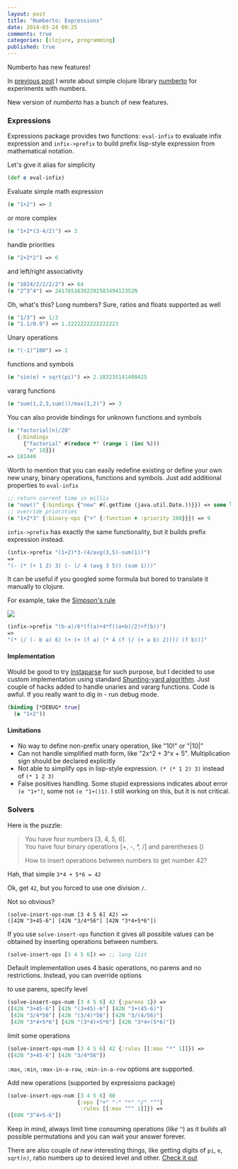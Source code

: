 ```yaml
---
layout: post
title: "Numberto: Expressions"
date: 2014-03-24 00:25
comments: true
categories: [clojure, programming]
published: true
---
```


Numberto has new features!

<!-- more -->

In [previous post](/blog/announcing-numberto)
I wrote about simple clojure library [numberto](https://github.com/mishadoff/numberto) for experiments with numbers.

New version of *numberto* has a bunch of new features.

### Expressions

Expressions package provides two functions: `eval-infix` to evaluate infix expression
and `infix->prefix` to build prefix lisp-style expression from mathematical notation.

Let's give it alias for simplicity

``` clojure
(def e eval-infix)
```

Evaluate simple math expression

``` clojure
(e "1+2") => 3
```

or more complex

``` clojure
(e "1+2*(3-4/2)") => 3
```

handle priorities

``` clojure
(e "2+2*2") => 6
```

and left/right associativity

``` clojure
(e "1024/2/2/2/2") => 64
(e "2^3^4") => 2417851639229258349412352N
```

Oh, what's this? Long numbers? Sure, ratios and floats supported as well

``` clojure
(e "1/3") => 1/3
(e "1.1/0.9") => 1.2222222222222223
```

Unary operations

``` clojure
(e "(-1)^100") => 1
```

functions and symbols

``` clojure
(e "sin(e) + sqrt(pi)") => 2.183235141408425
```

vararg functions

``` clojure
(e "sum(1,2,3,sum())/max(1,2)") => 3
```

You can also provide bindings for unknown functions and symbols

``` clojure
(e "factorial(n)/20"
   {:bindings
     {"factorial" #(reduce *' (range 1 (inc %)))
      "n" 10}})
=> 181440
```

Worth to mention that you can easily redefine existing
or define your own new unary, binary operations, functions
and symbols. Just add additional properties to `eval-infix`

``` clojure
;; return current time in millis
(e "now()" {:bindings {"now" #(.getTime (java.util.Date.))}}) => some long number
;; override priorities
(e "1+2*3" {:binary-ops {"+" {:function + :priority 100}}}) => 9
```

`infix->prefix` has exactly the same functionality, but it builds prefix expression instead.

``` clojure
(infix->prefix "(1+2)*3-(4/avg(3,5)-sum(1))")
=>
"(- (* (+ 1 2) 3) (- (/ 4 (avg 3 5)) (sum 1)))"
```

It can be useful if you googled some formula but bored to translate it manually to clojure.

For example, take the [Simpson's rule](http://en.wikipedia.org/wiki/Simpson%27s_rule)

![](http://upload.wikimedia.org/math/1/a/0/1a0fb4456375307fdde8ab85954d95be.png)

``` clojure
(infix->prefix "(b-a)/6*(f(a)+4*f((a+b)/2)+f(b))")
=>
"(* (/ (- b a) 6) (+ (+ (f a) (* 4 (f (/ (+ a b) 2)))) (f b)))"
```

#### Implementation

Would be good to try [instaparse](https://github.com/Engelberg/instaparse) for such purpose,
but I decided to use custom implementation using standard
[Shunting-yard algorithm](http://en.wikipedia.org/wiki/Shunting-yard_algorithm).
Just couple of hacks added to handle unaries and vararg functions.
Code is awful. If you really want to dig in - run debug mode.

``` clojure
(binding [*DEBUG* true]
  (e "1+2"))
```

#### Limitations

- No way to define non-prefix unary operation, like "10!" or "|10|"
- Can not handle simplified math form, like "2x^2 + 3^x + 5".
Multiplication sign should be declared explicitly
- Not able to simplify ops in lisp-style expression. `(* (* 1 2) 3)` instead of `(* 1 2 3)`
- False positives handling. Some stupid expressions indicates about error `(e "1+")`, some not `(e "1+()1)`. I still working on this, but it is not critical.

### Solvers

Here is the puzzle:

> You have four numbers [3, 4, 5, 6].  
> You have four binary operations [+, -, *, /] and parentheses ()
>
> How to insert operations between numbers to get number 42?

Hah, that simple `3*4 + 5*6 = 42`

Ok, get `42`, but you forced to use one division `/`.

Not so obvious?

```
(solve-insert-ops-num [3 4 5 6] 42) =>
([42N "3+45-6"] [42N "3/4*56"] [42N "3*4+5*6"])
```

If you use `solve-insert-ops` function it gives all possible values can be obtained by inserting operations between numbers.

``` clojure
(solve-insert-ops [3 4 5 6]) => ;; long list
```

Default implementation uses 4 basic operations, no parens and no restrictions. Instead, you can override options

to use parens, specify level

``` clojure
(solve-insert-ops-num [3 4 5 6] 42 {:parens 1}) =>
([42N "3+45-6"] [42N "(3+45)-6"] [42N "3+(45-6)"]
 [42N "3/4*56"] [42N "(3/4)*56"] [42N "3/(4/56)"]
 [42N "3*4+5*6"] [42N "(3*4)+5*6"] [42N "3*4+(5*6)"])
```

limit some operations

``` clojure
(solve-insert-ops-num [3 4 5 6] 42 {:rules [[:max "*" 1]]}) =>
([42N "3+45-6"] [42N "3/4*56"])
```

`:max`, `:min`, `:max-in-a-row`, `:min-in-a-row` options are supported.

Add new operations (supported by expressions package)

``` clojure
(solve-insert-ops-num [3 4 5 6] 80
                      {:ops ["+" "-" "*" "/" "^"]
                       :rules [[:max "^" 1]]}) =>
([80N "3^4+5-6"])
```

Keep in mind, always limit time consuming operations (*like* `^`) as it builds all possible permutations and you can wait your answer forever.

There are also couple of *new* interesting things, like
getting digits of `pi`, `e`, `sqrt(n)`, ratio numbers up to desired level and other. [Check it out](https://github.com/mishadoff/numberto/blob/master/doc/intro.md)
